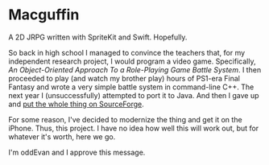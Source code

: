 # Macguffin #

A 2D JRPG written with SpriteKit and Swift. Hopefully.

So back in high school I managed to convince the teachers that,
for my independent research project, I would program a video game.
Specifically, _An Object-Oriented Approach To a Role-Playing Game
Battle System_. I then proceeded to play (and watch my brother play)
hours of PS1-era Final Fantasy and wrote a very simple battle system
in command-line C++. The next year I (unsuccessfully) attempted to
port it to Java. And then I gave up and [put the whole thing on
SourceForge][dagora].

[dagora]: http://sourceforge.net/projects/dagora/files/dagora/Dagora%20Battle%20System%20%28Initial%20release%20v0.1%29/

For some reason, I've decided to modernize the thing and get it on
the iPhone. Thus, this project. I have no idea how well this will
work out, but for whatever it's worth, here we go.

I'm oddEvan and I approve this message.
